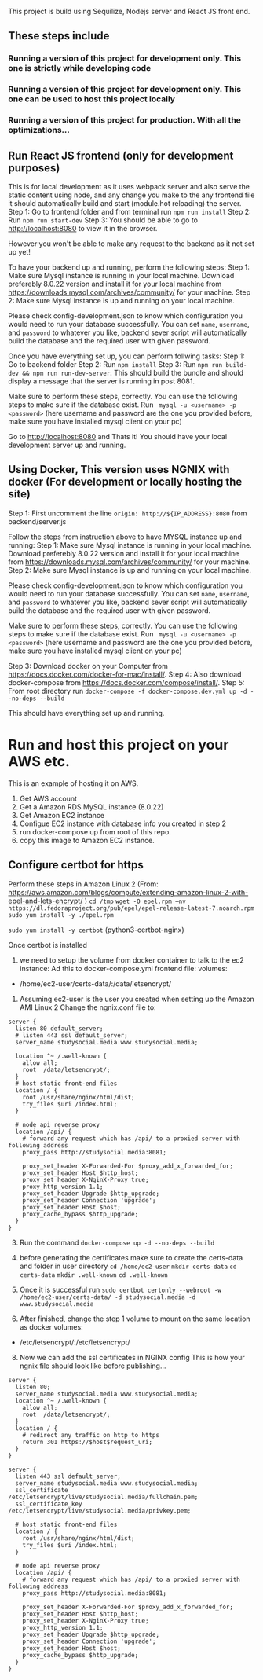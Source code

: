 This project is build using Sequilize, Nodejs server and React JS front end.

## These steps include
### Running a version of this project for development only. This one is strictly while developing code
### Running a version of this project for development only. This one can be used to host this project locally
### Running a version of this project for production. With all the optimizations...

## Run React JS frontend (only for development purposes)
This is for local development as it uses webpack server and also serve the static content using node, and any change you make to the any frontend file it should automatically build and start (module.hot reloading) the server.
Step 1: Go to frontend folder and from terminal run ```npm run install```
Step 2: Run ```npm run start-dev```
Step 3: You should be able to go to [http://localhost:8080](http://localhost:8080) to view it in the browser. 

However you won't be able to make any request to the backend as it not set up yet!

To have your backend up and running, perform the following steps:
Step 1: Make sure Mysql instance is running in your local machine. Download preferebly 8.0.22 version and install it for your local machine from
        https://downloads.mysql.com/archives/community/ for your machine.
Step 2: Make sure Mysql instance is up and running on your local machine.

Please check config-development.json to know which configuration you would need to run your
database successfully.
You can set ```name```, ```username```, and ```password``` to whatever you like, backend sever script will automatically build the database and the required user with given password.

Once you have everything set up, you can perform follwing tasks:
Step 1: Go to backend folder
Step 2: Run ``` npm install ```
Step 3: Run ``` npm run build-dev && npm run run-dev-server ```. This should build the bundle and should display a message that the server is running in post 8081.

Make sure to perform these steps, correctly.
You can use the following steps to make sure if the database exist.
Run ``` mysql -u <username> -p <password>``` (here username and password are the one you provided before, make sure you have installed mysql client on your pc)

Go to [http://localhost:8080](http://localhost:8080) and Thats it! You should have your local development server up and running.

## Using Docker, This version uses NGNIX with docker (For development or locally hosting the site)

Step 1: First uncomment the line ```origin: http://${IP_ADDRESS}:8080``` from backend/server.js

Follow the steps from instruction above to have MYSQL instance up and running:
Step 1: Make sure Mysql instance is running in your local machine. Download preferebly 8.0.22 version and install it for your local machine from
        https://downloads.mysql.com/archives/community/ for your machine.
Step 2: Make sure Mysql instance is up and running on your local machine.

Please check config-development.json to know which configuration you would need to run your
database successfully.
You can set ```name```, ```username```, and ```password``` to whatever you like, backend sever script will automatically build the database and the required user with given password.

Make sure to perform these steps, correctly.
You can use the following steps to make sure if the database exist.
Run ``` mysql -u <username> -p <password>``` (here username and password are the one you provided before, make sure you have installed mysql client on your pc)


Step 3: Download docker on your Computer from https://docs.docker.com/docker-for-mac/install/.
Step 4: Also download docker-compose from https://docs.docker.com/compose/install/.
Step 5: From root directory run ```docker-compose -f docker-compose.dev.yml up -d --no-deps --build```

This should have everything set up and running.


# Run and host this project on your AWS etc.
This is an example of hosting it on AWS.

1) Get AWS account
2) Get a Amazon RDS MySQL instance (8.0.22)
3) Get Amazon EC2 instance
4) Configue EC2 instance with database info you created in step 2
5) run docker-compose up from root of this repo.
6) copy this image to Amazon EC2 instance.


## Configure certbot for https

Perform these steps in Amazon Linux 2 (From: https://aws.amazon.com/blogs/compute/extending-amazon-linux-2-with-epel-and-lets-encrypt/ )
``` cd /tmp ```
``` wget -O epel.rpm –nv https://dl.fedoraproject.org/pub/epel/epel-release-latest-7.noarch.rpm ```
``` sudo yum install -y ./epel.rpm ```

``` sudo yum install -y certbot ``` (python3-certbot-nginx)

Once certbot is installed

1) we need to setup the volume from docker container to talk to the ec2 instance:
   Ad this to docker-compose.yml frontend file:
volumes:
- /home/ec2-user/certs-data/:/data/letsencrypt/

1) Assuming ec2-user is the user you created when setting up the Amazon AMI Linux 2
   Change the ngnix.conf file to:
```
server {
  listen 80 default_server;
  # listen 443 ssl default_server;
  server_name studysocial.media www.studysocial.media;

  location ^~ /.well-known {
    allow all;
    root  /data/letsencrypt/;
  }
  # host static front-end files
  location / {
    root /usr/share/nginx/html/dist;
    try_files $uri /index.html;
  }

  # node api reverse proxy
  location /api/ {
    # forward any request which has /api/ to a proxied server with following address
    proxy_pass http://studysocial.media:8081;

    proxy_set_header X-Forwarded-For $proxy_add_x_forwarded_for;
    proxy_set_header Host $http_host;
    proxy_set_header X-NginX-Proxy true;
    proxy_http_version 1.1;
    proxy_set_header Upgrade $http_upgrade;
    proxy_set_header Connection 'upgrade';
    proxy_set_header Host $host;
    proxy_cache_bypass $http_upgrade;
  }
}
```

3) Run the command ```docker-compose up -d --no-deps --build```

4) before generating the certificates make sure to create the certs-data and folder in user directory
```cd /home/ec2-user```
```mkdir certs-data```
```cd certs-data```
```mkdir .well-known```
```cd .well-known```
6) Once it is successful run ``` sudo certbot certonly --webroot -w /home/ec2-user/certs-data/ -d studysocial.media -d www.studysocial.media ```

7) After finished, change the step 1 volume to mount on the same location as docker
volumes:
- /etc/letsencrypt/:/etc/letsencrypt/

8) Now we can add the ssl certificates in NGINX config
   This is how your ngnix file should look like before publishing...
```
server {
  listen 80;
  server_name studysocial.media www.studysocial.media;
  location ^~ /.well-known {
    allow all;
    root  /data/letsencrypt/;
  }
  location / {
    # redirect any traffic on http to https
    return 301 https://$host$request_uri;
  }
}

server {
  listen 443 ssl default_server;
  server_name studysocial.media www.studysocial.media;
  ssl_certificate /etc/letsencrypt/live/studysocial.media/fullchain.pem;
  ssl_certificate_key /etc/letsencrypt/live/studysocial.media/privkey.pem;

  # host static front-end files
  location / {
    root /usr/share/nginx/html/dist;
    try_files $uri /index.html;
  }

  # node api reverse proxy
  location /api/ {
    # forward any request which has /api/ to a proxied server with following address
    proxy_pass http://studysocial.media:8081;

    proxy_set_header X-Forwarded-For $proxy_add_x_forwarded_for;
    proxy_set_header Host $http_host;
    proxy_set_header X-NginX-Proxy true;
    proxy_http_version 1.1;
    proxy_set_header Upgrade $http_upgrade;
    proxy_set_header Connection 'upgrade';
    proxy_set_header Host $host;
    proxy_cache_bypass $http_upgrade;
  }
}

```